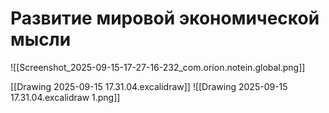 # Развитие мировой экономической мысли 

![[Screenshot_2025-09-15-17-27-16-232_com.orion.notein.global.png]]

[[Drawing 2025-09-15 17.31.04.excalidraw]]
![[Drawing 2025-09-15 17.31.04.excalidraw 1.png]]

